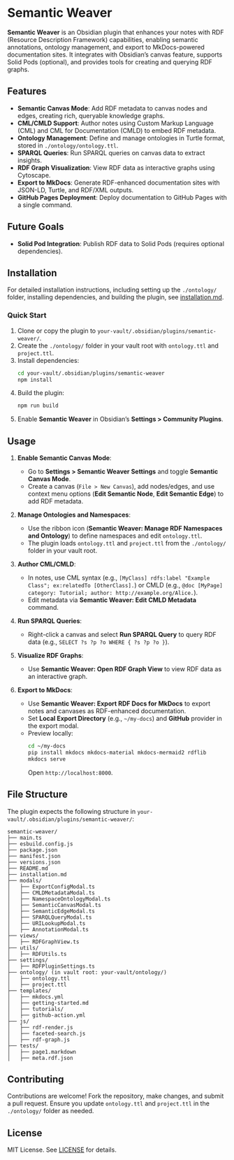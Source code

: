 # Semantic Weaver

**Semantic Weaver** is an Obsidian plugin that enhances your notes with RDF (Resource Description Framework) capabilities, enabling semantic annotations, ontology management, and export to MkDocs-powered documentation sites. It integrates with Obsidian’s canvas feature, supports Solid Pods (optional), and provides tools for creating and querying RDF graphs.

## Features

- **Semantic Canvas Mode**: Add RDF metadata to canvas nodes and edges, creating rich, queryable knowledge graphs.
- **CML/CMLD Support**: Author notes using Custom Markup Language (CML) and CML for Documentation (CMLD) to embed RDF metadata.
- **Ontology Management**: Define and manage ontologies in Turtle format, stored in `./ontology/ontology.ttl`.
- **SPARQL Queries**: Run SPARQL queries on canvas data to extract insights.
- **RDF Graph Visualization**: View RDF data as interactive graphs using Cytoscape.
- **Export to MkDocs**: Generate RDF-enhanced documentation sites with JSON-LD, Turtle, and RDF/XML outputs.
- **GitHub Pages Deployment**: Deploy documentation to GitHub Pages with a single command.

## Future Goals
- **Solid Pod Integration**: Publish RDF data to Solid Pods (requires optional dependencies).

## Installation

For detailed installation instructions, including setting up the `./ontology/` folder, installing dependencies, and building the plugin, see [installation.md](./installation.md).

### Quick Start

1. Clone or copy the plugin to `your-vault/.obsidian/plugins/semantic-weaver/`.
2. Create the `./ontology/` folder in your vault root with `ontology.ttl` and `project.ttl`.
3. Install dependencies:
   ```bash
   cd your-vault/.obsidian/plugins/semantic-weaver
   npm install
   ```
4. Build the plugin:
   ```bash
   npm run build
   ```
5. Enable **Semantic Weaver** in Obsidian’s **Settings > Community Plugins**.

## Usage

1. **Enable Semantic Canvas Mode**:
   - Go to **Settings > Semantic Weaver Settings** and toggle **Semantic Canvas Mode**.
   - Create a canvas (`File > New Canvas`), add nodes/edges, and use context menu options (**Edit Semantic Node**, **Edit Semantic Edge**) to add RDF metadata.

2. **Manage Ontologies and Namespaces**:
   - Use the ribbon icon (**Semantic Weaver: Manage RDF Namespaces and Ontology**) to define namespaces and edit `ontology.ttl`.
   - The plugin loads `ontology.ttl` and `project.ttl` from the `./ontology/` folder in your vault root.

3. **Author CML/CMLD**:
   - In notes, use CML syntax (e.g., `[MyClass] rdfs:label "Example Class"; ex:relatedTo [OtherClass].`) or CMLD (e.g., `@doc [MyPage] category: Tutorial; author: http://example.org/Alice.`).
   - Edit metadata via **Semantic Weaver: Edit CMLD Metadata** command.

4. **Run SPARQL Queries**:
   - Right-click a canvas and select **Run SPARQL Query** to query RDF data (e.g., `SELECT ?s ?p ?o WHERE { ?s ?p ?o }`).

5. **Visualize RDF Graphs**:
   - Use **Semantic Weaver: Open RDF Graph View** to view RDF data as an interactive graph.

6. **Export to MkDocs**:
   - Use **Semantic Weaver: Export RDF Docs for MkDocs** to export notes and canvases as RDF-enhanced documentation.
   - Set **Local Export Directory** (e.g., `~/my-docs`) and **GitHub** provider in the export modal.
   - Preview locally:
     ```bash
     cd ~/my-docs
     pip install mkdocs mkdocs-material mkdocs-mermaid2 rdflib
     mkdocs serve
     ```
     Open `http://localhost:8000`.

## File Structure

The plugin expects the following structure in `your-vault/.obsidian/plugins/semantic-weaver/`:
```
semantic-weaver/
├── main.ts
├── esbuild.config.js
├── package.json
├── manifest.json
├── versions.json
├── README.md
├── installation.md
├── modals/
│   ├── ExportConfigModal.ts
│   ├── CMLDMetadataModal.ts
│   ├── NamespaceOntologyModal.ts
│   ├── SemanticCanvasModal.ts
│   ├── SemanticEdgeModal.ts
│   ├── SPARQLQueryModal.ts
│   ├── URILookupModal.ts
│   ├── AnnotationModal.ts
├── views/
│   ├── RDFGraphView.ts
├── utils/
│   ├── RDFUtils.ts
├── settings/
│   ├── RDFPluginSettings.ts
├── ontology/ (in vault root: your-vault/ontology/)
│   ├── ontology.ttl
│   ├── project.ttl
├── templates/
│   ├── mkdocs.yml
│   ├── getting-started.md
│   ├── tutorials/
│   ├── github-action.yml
├── js/
│   ├── rdf-render.js
│   ├── faceted-search.js
│   ├── rdf-graph.js
├── tests/
│   ├── page1.markdown
│   ├── meta.rdf.json
```

## Contributing

Contributions are welcome! Fork the repository, make changes, and submit a pull request. Ensure you update `ontology.ttl` and `project.ttl` in the `./ontology/` folder as needed.

## License

MIT License. See [LICENSE](./LICENSE) for details.
